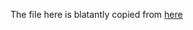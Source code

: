 The file here is blatantly copied from [here](https://etfdb.com/export/etfs_details_type_fund_flow.csv)